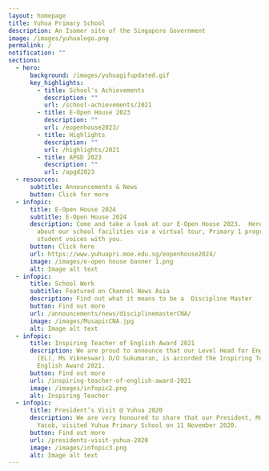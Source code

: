 ```yaml
---
layout: homepage
title: Yuhua Primary School
description: An Isomer site of the Singapore Government
image: /images/yuhualogo.png
permalink: /
notification: ""
sections:
  - hero:
      background: /images/yuhuagifupdated.gif
      key_highlights:
        - title: School's Achievements
          description: ""
          url: /school-achievements/2021
        - title: E-Open House 2023
          description: ""
          url: /eopenhouse2023/
        - title: Highlights
          description: ""
          url: /highlights/2021
        - title: APGD 2023
          description: ""
          url: /apgd2023
  - resources:
      subtitle: Announcements & News
      button: Click for more
  - infopic:
      title: E-Open House 2024
      subtitle: E-Open House 2024
      description: Come and take a look at our E-Open House 2023.  Here, we share
        about our school facilities via a virtual tour, Primary 1 programmes and
        student voices with you.
      button: Click here
      url: https://www.yuhuapri.moe.edu.sg/eopenhouse2024/
      image: /images/e-open house banner 1.png
      alt: Image alt text
  - infopic:
      title: School Work
      subtitle: Featured on Channel News Asia
      description: Find out what it means to be a  Discipline Master
      button: Find out more
      url: /announcements/news/disciplinemasterCNA/
      image: /images/MusapicCNA.jpg
      alt: Image alt text
  - infopic:
      title: Inspiring Teacher of English Award 2021
      description: We are proud to announce that our Level Head for English Language
        (EL), Ms Vikneswari D/O Sukumaran, is accorded the Inspiring Teacher of
        English Award 2021.
      button: Find out more
      url: /inspiring-teacher-of-english-award-2021
      image: /images/infopic2.png
      alt: Inspiring Teacher
  - infopic:
      title: President’s Visit @ Yuhua 2020
      description: We are very honoured to share that our President, Mdm Halimah
        Yacob, visited Yuhua Primary School on 11 November 2020.
      button: Find out more
      url: /presidents-visit-yuhua-2020
      image: /images/infopic3.png
      alt: Image alt text
---
```

